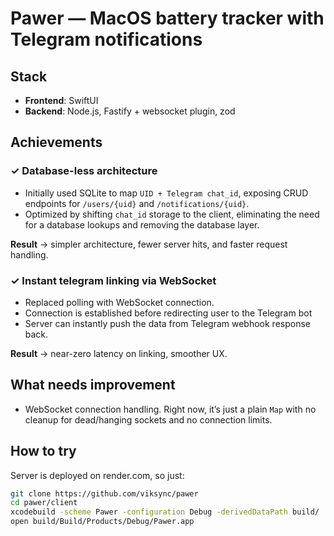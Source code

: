 # **Pawer** — MacOS battery tracker with Telegram notifications

## Stack
- **Frontend**: SwiftUI
- **Backend**: Node.js, Fastify + websocket plugin, zod

## Achievements
### ✓ Database-less architecture
  - Initially used SQLite to map `UID + Telegram chat_id`, exposing CRUD endpoints for `/users/{uid}` and `/notifications/{uid}`.
  - Optimized by shifting `chat_id` storage to the client, eliminating the need for a database lookups and removing the database layer.

**Result** → simpler architecture, fewer server hits, and faster request handling.

### ✓ Instant telegram linking via WebSocket
  - Replaced polling with WebSocket connection.
  - Connection is established before redirecting user to the Telegram bot
  - Server can instantly push the data from Telegram webhook response back.

**Result** → near-zero latency on linking, smoother UX.

## What needs improvement
  - WebSocket connection handling. Right now, it’s just a plain `Map` with no cleanup for dead/hanging sockets and no connection limits.

## How to try

Server is deployed on render.com, so just:

```bash
git clone https://github.com/viksync/pawer
cd pawer/client
xcodebuild -scheme Pawer -configuration Debug -derivedDataPath build/
open build/Build/Products/Debug/Pawer.app
``` 
